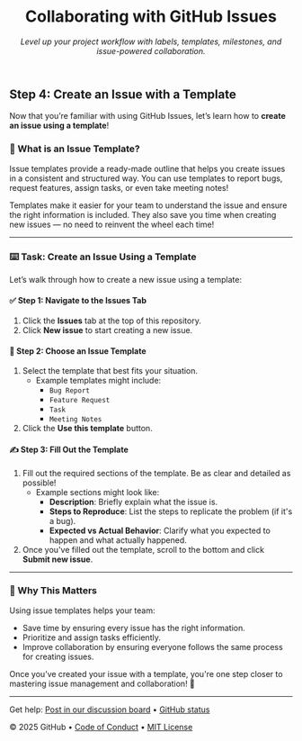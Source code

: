 <header>

<!--
  <<< Author notes: Course header >>>
  Include a 1280×640 image, course title in sentence case, and a concise description in emphasis.
  In your repository settings: enable template repository, add your 1280×640 social image, auto delete head branches.
  Add your open source license, GitHub uses MIT license.
-->

# Collaborating with GitHub Issues

_Level up your project workflow with labels, templates, milestones, and issue-powered collaboration._

</header>

## Step 4: Create an Issue with a Template

Now that you’re familiar with using GitHub Issues, let’s learn how to **create an issue using a template**!

### 📝 What is an Issue Template?

Issue templates provide a ready-made outline that helps you create issues in a consistent and structured way. You can use templates to report bugs, request features, assign tasks, or even take meeting notes!

Templates make it easier for your team to understand the issue and ensure the right information is included. They also save you time when creating new issues — no need to reinvent the wheel each time!

---

### :keyboard: Task: Create an Issue Using a Template

Let’s walk through how to create a new issue using a template:

#### ✅ Step 1: Navigate to the **Issues** Tab
1. Click the **Issues** tab at the top of this repository.
2. Click **New issue** to start creating a new issue.

#### 📝 Step 2: Choose an Issue Template
1. Select the template that best fits your situation.
   - Example templates might include:
     - `Bug Report`
     - `Feature Request`
     - `Task`
     - `Meeting Notes`
2. Click the **Use this template** button.

#### ✍️ Step 3: Fill Out the Template
1. Fill out the required sections of the template. Be as clear and detailed as possible!
   - Example sections might look like:
     - **Description**: Briefly explain what the issue is.
     - **Steps to Reproduce**: List the steps to replicate the problem (if it's a bug).
     - **Expected vs Actual Behavior**: Clarify what you expected to happen and what actually happened.
2. Once you've filled out the template, scroll to the bottom and click **Submit new issue**.

---

### 🎯 Why This Matters

Using issue templates helps your team:
- Save time by ensuring every issue has the right information.
- Prioritize and assign tasks efficiently.
- Improve collaboration by ensuring everyone follows the same process for creating issues.

Once you’ve created your issue with a template, you're one step closer to mastering issue management and collaboration! 🙌

<footer>

<!--
  <<< Author notes: Footer >>>
  Add a link to get support, GitHub status page, code of conduct, license link.
-->

---

Get help: [Post in our discussion board](https://github.com/orgs/skills/discussions/categories/review-pull-requests) &bull; [GitHub status](https://www.githubstatus.com/)

&copy; 2025 GitHub &bull; [Code of Conduct](https://www.contributor-covenant.org/version/2/1/code_of_conduct/code_of_conduct.md) &bull; [MIT License](https://gh.io/mit)

</footer>
